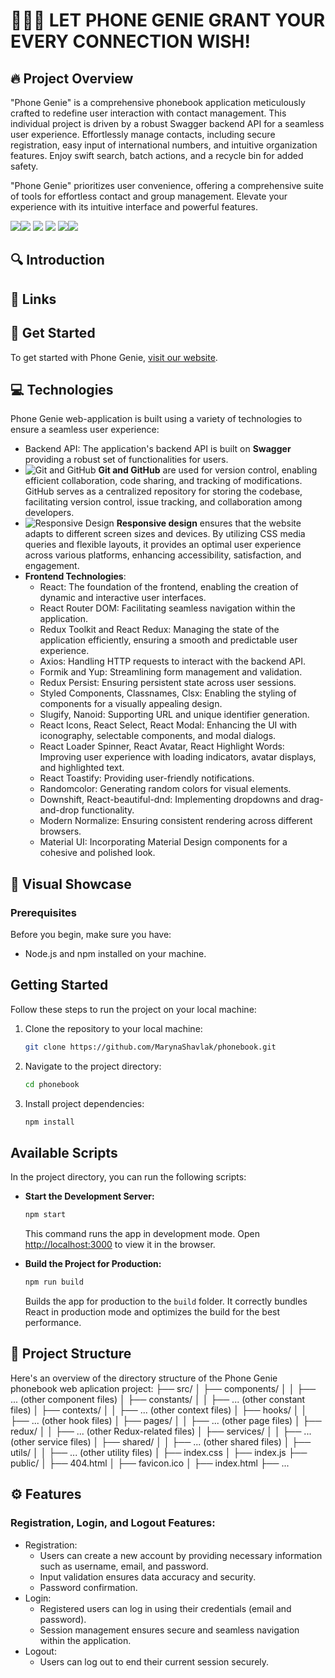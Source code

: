 # 🧞‍♂️📱 LET PHONE GENIE GRANT YOUR EVERY CONNECTION WISH!

## :fire: Project Overview
   "Phone Genie" is a comprehensive phonebook application meticulously crafted to redefine user interaction with contact management. This individual project is driven by a robust Swagger backend API for a seamless user experience. Effortlessly manage contacts, including secure registration, easy input of international numbers, and intuitive organization features. Enjoy swift search, batch actions, and a recycle bin for added safety. 

   "Phone Genie" prioritizes user convenience, offering a comprehensive suite of tools for effortless contact and group management. Elevate your experience with its intuitive interface and powerful features.

   ![](https://img.shields.io/badge/Code-JavaScript-informational?style=flat&logo=JavaScript&color=F7DF1E)![](https://img.shields.io/badge/Code-HTML5-informational?style=flat&logo=HTML5&color=E34F26)
   ![](https://img.shields.io/badge/Style-CSS3-informational?style=flat&logo=CSS3&color=1572B6)
   ![](https://img.shields.io/badge/Tools-NPM-informational?style=flat&logo=NPM&color=CB3837)
   ![](https://img.shields.io/badge/Tools-Git-informational?style=flat&logo=Git&color=F05032)![](https://img.shields.io/badge/Tools-GitHub-informational?style=flat&logo=GitHub&color=181717)

## 🔍 Introduction

## 🔗 Links

## :rocket: Get Started

To get started with Phone Genie,
[visit our website](https://marynashavlak.github.io/phonebook/).

## :computer: Technologies

Phone Genie web-application is built using a variety of technologies to ensure a seamless
user experience:
- Backend API: The application's backend API is built on **Swagger**  providing a robust set of       functionalities for users.
- ![Git and GitHub](https://img.shields.io/badge/Git%20and%20GitHub-Used-green)
  **Git and GitHub** are used for version control, enabling efficient
  collaboration, code sharing, and tracking of modifications. GitHub serves as a
  centralized repository for storing the codebase, facilitating version control,
  issue tracking, and collaboration among developers.
- ![Responsive Design](https://img.shields.io/badge/Responsive%20Design-Implemented-blue)
  **Responsive design** ensures that the website adapts to different screen sizes
  and devices. By utilizing CSS media queries and flexible layouts, it provides
  an optimal user experience across various platforms, enhancing accessibility,
  satisfaction, and engagement.
 - **Frontend Technologies**: 
      - React: The foundation of the frontend, enabling the creation of dynamic and interactive user interfaces.
      - React Router DOM: Facilitating seamless navigation within the application.
      - Redux Toolkit and React Redux: Managing the state of the application efficiently, ensuring a smooth and predictable user experience.
      - Axios: Handling HTTP requests to interact with the backend API.
      - Formik and Yup: Streamlining form management and validation.
      - Redux Persist: Ensuring persistent state across user sessions.
      - Styled Components, Classnames, Clsx: Enabling the styling of components for a visually appealing design.
      - Slugify, Nanoid: Supporting URL and unique identifier generation.
      - React Icons, React Select, React Modal: Enhancing the UI with iconography, selectable components, and modal dialogs.
      - React Loader Spinner, React Avatar, React Highlight Words: Improving user experience with loading indicators, avatar displays, and highlighted text.
      - React Toastify: Providing user-friendly notifications.
      - Randomcolor: Generating random colors for visual elements.
      - Downshift, React-beautiful-dnd: Implementing dropdowns and drag-and-drop functionality.
      - Modern Normalize: Ensuring consistent rendering across different browsers.
      - Material UI: Incorporating Material Design components for a cohesive and polished look.

## :movie_camera: Visual Showcase



### Prerequisites
Before you begin, make sure you have:

- Node.js and npm installed on your machine.



## Getting Started

Follow these steps to run the project on your local machine:

1. Clone the repository to your local machine:

    ```bash
    git clone https://github.com/MarynaShavlak/phonebook.git
    ```

2. Navigate to the project directory:

    ```bash
    cd phonebook
    ```

3. Install project dependencies:

    ```bash
    npm install
    ```

## Available Scripts

In the project directory, you can run the following scripts:

- **Start the Development Server:**

    ```bash
    npm start
    ```

    This command runs the app in development mode. Open [http://localhost:3000](http://localhost:3000) to view it in the browser.

- **Build the Project for Production:**

    ```bash
    npm run build
    ```

    Builds the app for production to the `build` folder. It correctly bundles React in production mode and optimizes the build for the best performance.


## :file_folder: Project Structure

Here's an overview of the directory structure of the Phone Genie phonebook web aplication project:
├── src/
│   ├── components/
│   │   ├── ... (other component files)
│   ├── constants/
│   │   ├── ... (other constant files)
│   ├── contexts/
│   │   ├── ... (other context files)
│   ├── hooks/
│   │   ├── ... (other hook files)
│   ├── pages/
│   │   ├── ... (other page files)
│   ├── redux/
│   │   ├── ... (other Redux-related files)
│   ├── services/
│   │   ├── ... (other service files)
│   ├── shared/
│   │   ├── ... (other shared files)
│   ├── utils/
│   │   ├── ... (other utility files)
│   ├── index.css
│   ├── index.js
├── public/
│   ├── 404.html
│   ├── favicon.ico
│   ├── index.html
├── ...


## ⚙️ Features

### Registration, Login, and Logout Features:
- Registration:
   - Users can create a new account by providing necessary information such as username, email, and password.
   - Input validation ensures data accuracy and security.
   - Password confirmation.
- Login:
   - Registered users can log in using their credentials (email and password).
   - Session management ensures secure and seamless navigation within the application.
- Logout:
   - Users can log out to end their current session securely.

